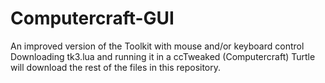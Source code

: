 # Computercraft-GUI
An improved version of the Toolkit with mouse and/or keyboard control
Downloading tk3.lua and running it in a ccTweaked (Computercraft) Turtle will download the rest of the files in this repository.
